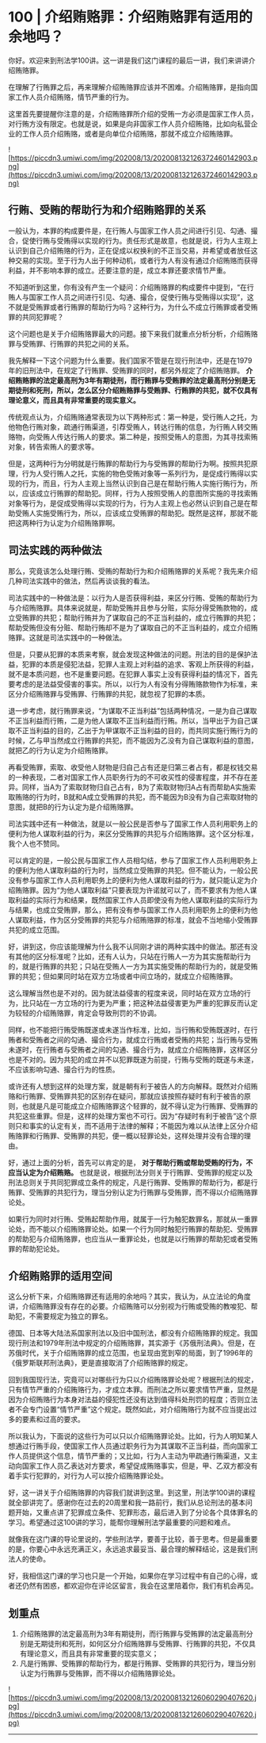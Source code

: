 # 100 | 介绍贿赂罪：介绍贿赂罪有适用的余地吗？

你好。欢迎来到刑法学100讲。这一讲是我们这门课程的最后一讲，我们来讲讲介绍贿赂罪。

在理解了行贿罪之后，再来理解介绍贿赂罪应该并不困难。介绍贿赂罪，是指向国家工作人员介绍贿赂，情节严重的行为。

这里首先要提醒你注意的是，介绍贿赂罪所介绍的受贿一方必须是国家工作人员，对行贿方没有限定。也就是说，如果是向非国家工作人员介绍贿赂，比如向私营企业的工作人员介绍贿赂，或者是向单位介绍贿赂，那就不成立介绍贿赂罪。

![https://piccdn3.umiwi.com/img/202008/13/202008132126372460142903.png](https://piccdn3.umiwi.com/img/202008/13/202008132126372460142903.png)

## 行贿、受贿的帮助行为和介绍贿赂罪的关系

一般认为，本罪的构成要件是，在行贿人与国家工作人员之间进行引见、勾通、撮合，促使行贿与受贿得以实现的行为。责任形式是故意，也就是说，行为人主观上认识到自己介绍贿赂的行为，正在促成以权换利的不正当交易，并希望或者放任这种交易的实现。至于行为人出于何种动机，或者行为人有没有通过介绍贿赂而获得利益，并不影响本罪的成立。还要注意的是，成立本罪还要求情节严重。

不知道听到这里，你有没有产生一个疑问：介绍贿赂罪的构成要件中提到，“在行贿人与国家工作人员之间进行引见、勾通、撮合，促使行贿与受贿得以实现”，这不就是受贿罪或者行贿罪的帮助行为吗？这种行为，为什么不成立行贿罪或者受贿罪的共同犯罪呢？

这个问题也是关于介绍贿赂罪最大的问题。接下来我们就重点分析分析，介绍贿赂罪与受贿罪、行贿罪的共犯之间的关系。

我先解释一下这个问题为什么重要。我们国家不管是在现行刑法中，还是在1979年的旧刑法中，在规定了行贿罪、受贿罪的同时，都另外规定了介绍贿赂罪。 **介绍贿赂罪的法定最高刑为3年有期徒刑，而行贿罪与受贿罪的法定最高刑分别是无期徒刑和死刑，所以，怎么区分介绍贿赂罪与受贿罪、行贿罪的共犯，就不仅具有理论意义，而且具有非常重要的现实意义。**

传统观点认为，介绍贿赂通常表现为以下两种形式：第一种是，受行贿人之托，为他物色行贿对象，疏通行贿渠道，引荐受贿人，转达行贿的信息，为行贿人转交贿赂物，向受贿人传达行贿人的要求。第二种是，按照受贿人的意图，为其寻找索贿对象，转告索贿人的要求等。

但是，这两种行为分明就是行贿罪的帮助行为与受贿罪的帮助行为啊。按照共犯原理，行为人受行贿人之托，实施的物色受贿对象等一系列行为，是促成行贿得以实现的行为，而且，行为人主观上当然认识到自己是在帮助行贿人实施行贿行为，所以，应该成立行贿罪的帮助犯。同样，行为人按照受贿人的意图所实施的寻找索贿对象等行为，是促成受贿得以实现的行为，行为人主观上也必然认识到自己是在帮助受贿人实施受贿行为，所以，应该成立受贿罪的帮助犯。既然是这样，那就不能把这两种行为认定为介绍贿赂罪啊。

## 司法实践的两种做法

那么，究竟该怎么处理行贿、受贿的帮助行为和介绍贿赂罪的关系呢？我先来介绍几种司法实践中的做法，然后再谈谈我的看法。

司法实践中的一种做法是：以行为人是否获得利益，来区分行贿、受贿的帮助行为与介绍贿赂罪。具体来说就是，帮助受贿并且参与分赃，实际分得受贿款物的，成立受贿罪的共犯；帮助行贿并为了谋取自己的不正当利益的，成立行贿罪的共犯；帮助受贿但没有分赃、帮助行贿却不是为了谋取自己的不正当利益的，成立介绍贿赂罪。这就是司法实践中的一种做法。

但是，只要从犯罪的本质来考察，就会发现这种做法的问题。刑法的目的是保护法益，犯罪的本质是侵犯法益，犯罪人主观上对利益的追求、客观上所获得的利益，就不是本质问题，也不是重要问题。在犯罪人事实上没有获得利益的情况下，首先要考虑的是法益受侵害的事实。所以，以行为人有没有分得贿赂款物作为标准，来区分介绍贿赂罪与受贿罪、行贿罪的共犯，就忽视了犯罪的本质。

退一步考虑，就行贿罪来说，“为谋取不正当利益”包括两种情况，一是为自己谋取不正当利益而行贿，二是为他人谋取不正当利益而行贿。所以，当甲出于为自己谋取不正当利益的目的，乙出于为甲谋取不正当利益的目的，而共同实施行贿行为的时候，乙与甲当然成立行贿罪的共犯，而不能因为乙没有为自己谋取利益的意图，就把乙的行为认定为介绍贿赂罪。

再看受贿罪，索取、收受他人财物是归自己占有还是归第三者占有，都是权钱交易的一种表现，二者对国家工作人员职务行为的不可收买性的侵害程度，并不存在差异。同样，当A为了索取财物归自己占有，B为了索取财物归A占有而帮助A实施索取贿赂的行为时，B就和A成立受贿罪的共犯，而不能因为B没有为自己索取财物的意图，就把B的行为认定为是介绍贿赂罪。

司法实践中还有一种做法，就是以一般公民是否参与了国家工作人员利用职务上的便利为他人谋取利益的行为，来区分受贿罪的共犯与介绍贿赂罪。这个区分标准，我个人也不赞同。

可以肯定的是，一般公民与国家工作人员相勾结，参与了国家工作人员利用职务上的便利为他人谋取利益的行为时，当然成立受贿罪的共犯。但不能认为，一般公民没有参与国家工作人员利用职务上的便利为他人谋取利益的行为，就只能认定为介绍贿赂罪。因为“为他人谋取利益”只要表现为许诺就可以了，而不要求有为他人谋取利益的实际行为和结果，既然国家工作人员即使没有为他人谋取利益的实际行为与结果，也成立受贿罪，那么，把有没有参与国家工作人员利用职务上的便利为他人谋取利益，作为区分受贿罪的共犯与介绍贿赂罪的标准，就会不当地缩小受贿罪共犯的成立范围。

好，讲到这，你应该能理解为什么我不认同刚才讲的两种实践中的做法。那还有没有其他的区分标准呢？比如，还有人认为，只站在行贿人一方为其实施帮助行为的，就是行贿罪的共犯；只站在受贿人一方为其实施受贿的帮助行为的，就是受贿罪的共犯；但如果同时站在双方立场或者中间立场的，就成立介绍贿赂罪。

这么理解当然也是不对的。因为就法益侵害的程度来说，同时站在双方立场的行为，比只站在一方立场的行为更为严重；把这种法益侵害更为严重的犯罪反而认定为较轻的介绍贿赂罪，肯定会导致刑罚的不协调。

同样，也不能把行贿受贿既遂或未遂当作标准，比如，当行贿和受贿既遂时，在行贿者和受贿者之间的勾通、撮合行为，就成立行贿或者受贿的共犯；当行贿与受贿未遂时，在行贿者与受贿者之间的勾通、撮合行为，就成立介绍贿赂罪，这样区分也是不对的。因为共犯的成立并不以犯罪既遂为前提，行贿与受贿的既遂与未遂，不应该影响勾通、撮合行为的性质。

或许还有人想到这样的处理方案，就是朝有利于被告人的方向解释。既然对介绍贿赂和行贿罪、受贿罪共犯的区别存在疑问，那就应该按照存疑时有利于被告的原则，也就是凡是可能成立介绍贿赂罪这个轻罪的，就不得认定为行贿罪、受贿罪的共犯这些重罪。但是，这样的处理方案也不可行。因为“存疑时有利于被告”这个原则只和事实的认定有关，而不适用于法律的解释；不能因为难以从法律上区分介绍贿赂罪和行贿罪、受贿罪的共犯，便一概以轻罪论处，这样处理并没有合理的理由。

好，通过上面的分析，首先可以肯定的是， **对于帮助行贿或帮助受贿的行为，不应当认定为介绍贿赂。** 也就是说，根据刑法分则关于行贿罪、受贿罪的规定以及刑法总则关于共同犯罪成立条件的规定，凡是行贿罪、受贿罪的帮助行为，都是行贿罪、受贿罪的共犯行为，理当分别认定为行贿罪与受贿罪，而不得以介绍贿赂罪论处。

如果行为同时对行贿、受贿起帮助作用，就属于一行为触犯数罪名，那就从一重罪论处，而不能以介绍贿赂罪论处。如果一个行为同时触犯行贿罪的帮助犯、受贿罪的帮助犯与介绍贿赂罪，也应当从一重罪论处，也就是以行贿罪的帮助犯或者受贿罪的帮助犯论处。

## 介绍贿赂罪的适用空间

这么分析下来，介绍贿赂罪还有适用的余地吗？其实，我认为，从立法论的角度讲，介绍贿赂罪没有存在的必要。介绍贿赂可以分别视为行贿或受贿的教唆犯、帮助犯，不需要规定为独立的罪名。

德国、日本等大陆法系国家刑法以及旧中国刑法，都没有介绍贿赂罪的规定。我国现行刑法和1979年刑法中规定的介绍贿赂罪，其实源于《苏俄刑法典》。但是，在苏俄时代，关于介绍贿赂罪的成立范围，也呈现由宽到窄的局面，到了1996年的《俄罗斯联邦刑法典》，更是直接取消了介绍贿赂罪的规定。

回到我国现行法，究竟可以对哪些行为只以介绍贿赂罪论处呢？根据刑法的规定，只有情节严重的介绍贿赂行为，才成立本罪。而刑法之所以要求情节严重，显然是因为介绍贿赂行为本身对法益的侵犯性还没有达到值得科处刑罚的程度；否则立法者不会专门设置“情节严重”这个规定。既然如此，对介绍贿赂行为就不应当提出过多的要素和过高的要求。

所以我认为，下面说的这些行为可以只以介绍贿赂罪论处。比如，行为人明知某人想通过行贿手段，使国家工作人员通过职务行为为其谋取不正当利益，而向国家工作人员提供这个信息，情节严重的；又比如，行为人主动为甲疏通行贿渠道，又主动向国家工作人员乙表达对方要求，希望促成贿赂事实，但是，甲、乙双方都没有着手实行犯罪的，对行为人可以按介绍贿赂罪论处。

好，这一讲关于介绍贿赂罪的内容我们就讲到这里。到这里，刑法学100讲的课程就全部讲完了。感谢你在过去的20周里和我一路前行，我们从总论刑法的基本问题开始，又重点讲了犯罪成立条件、犯罪形态，最后进入到了分论各个具体罪名的学习。希望通过这100讲的学习，能帮你理解刑法学最重要的问题和难点。

就像我在这门课的导论里说的，学些刑法学，要善于比较，善于思考。但是最重要的是，你要心中永远充满正义，永远追求最妥当、最合理的解释结论，这是我们刑法人的使命。

好，我相信这门课的学习也只是一个开始，如果你在学习过程中有自己的心得，或者还仍然有困惑，都欢迎你在评论区留言，我会在这里陪着你，我们有机会再见。

## 划重点

1. 介绍贿赂罪的法定最高刑为3年有期徒刑，而行贿罪与受贿罪的法定最高刑分别是无期徒刑和死刑，如何区分介绍贿赂罪与受贿罪、行贿罪的共犯，不仅具有理论意义，而且具有非常重要的现实意义；
2. 凡是行贿罪、受贿罪的帮助行为，都是行贿罪、受贿罪的共犯行为，理当分别认定为行贿罪与受贿罪，而不得以介绍贿赂罪论处。

![https://piccdn3.umiwi.com/img/202008/13/202008132126060290407620.jpg](https://piccdn3.umiwi.com/img/202008/13/202008132126060290407620.jpg)

---
